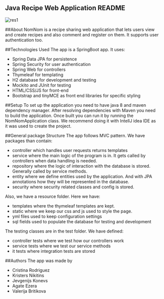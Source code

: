 ## Java Recipe Web Application README

![res1](https://user-images.githubusercontent.com/55871427/93521529-da0d2200-f938-11ea-8be0-579c0b8afa5e.JPG)

##About
NomNom is a recipe sharing web application that lets users view and create recipes and also comment and register on them.
It supports user authentication too.

##Technologies Used
The app is a SpringBoot app. It uses:
- Spring Data JPA for persistence
- Spring Security for user authentication
- Spring Web for controllers
- Thymeleaf for templating
- H2 database for development and testing
- Mockito and JUnit for testing
- HTML/CSS/JS for front-end
- Bootstrap and tinyMCE as front end libraries for specific styling

##Setup
To set up the application you need to have java 8 and maven dependency manager.
After resolving dependencies with Maven you need to build the application. Once built you can run it by running the NomNomApplication class.
We recommend doing it with IntellJ idea IDE as it was used to create the project.

##General package Structure
The app follows MVC pattern. We have packages than contain:
- controller which handles user requests returns templates
- service where the main logic of the program is in. It gets called by controllers when data handling is needed.
- repository where the logic of interaction with the database is stored. Generally called by service methods.
- entity where we define entities used by the application. And with JPA annotations how they will be represented in the database.
- security where security related classes and config is stored.

Also, we have a resource folder. Here we have:
- templates where the thymeleaf templates are kept.
- static where we keep our css and js used to style the page.
- yml files used to keep configuration settings
- sql fields used to populate the database for testing and development

The testing classes are in the test folder.
We have defined:
- controller tests where we test how our controllers work
- service tests where we test our service methods
- it tests where integration tests are stored

##Authors
The app was made by
- Cristina Rodriguez
- Kristers Nikitins
- Jevgenijs Konevs
- Agate Ezera
- Valerija Britikova

